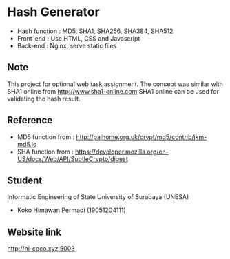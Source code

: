 # Hash Generator
- Hash function : MD5, SHA1, SHA256, SHA384, SHA512 
- Front-end : Use HTML, CSS and Javascript
- Back-end : Nginx, serve static files

## Note
This project for optional web task assignment.
The concept was similar with SHA1 online from http://www.sha1-online.com
SHA1 online can be used for validating the hash result.

## Reference
- MD5 function from : http://pajhome.org.uk/crypt/md5/contrib/jkm-md5.js
- SHA function from : https://developer.mozilla.org/en-US/docs/Web/API/SubtleCrypto/digest

## Student
Informatic Engineering of State University of Surabaya (UNESA)
- Koko Himawan Permadi (19051204111)

## Website link
http://hi-coco.xyz:5003


